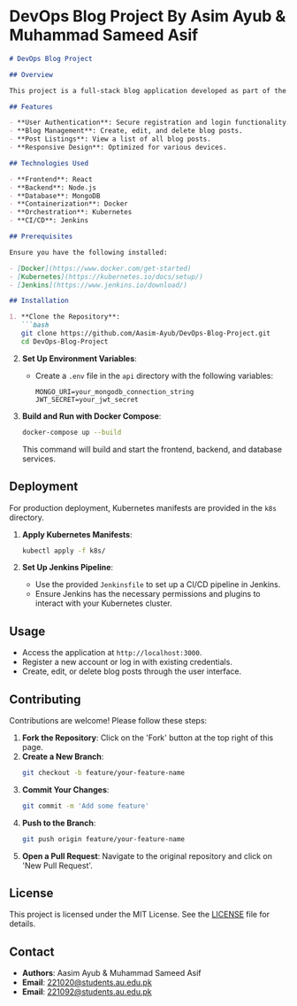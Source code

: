 # DevOps Blog Project By Asim Ayub & Muhammad Sameed Asif

```markdown
# DevOps Blog Project

## Overview

This project is a full-stack blog application developed as part of the Web Technologies course. It allows users to create, edit, and delete blog posts, with a responsive UI for an enhanced user experience.

## Features

- **User Authentication**: Secure registration and login functionality.
- **Blog Management**: Create, edit, and delete blog posts.
- **Post Listings**: View a list of all blog posts.
- **Responsive Design**: Optimized for various devices.

## Technologies Used

- **Frontend**: React
- **Backend**: Node.js
- **Database**: MongoDB
- **Containerization**: Docker
- **Orchestration**: Kubernetes
- **CI/CD**: Jenkins

## Prerequisites

Ensure you have the following installed:

- [Docker](https://www.docker.com/get-started)
- [Kubernetes](https://kubernetes.io/docs/setup/)
- [Jenkins](https://www.jenkins.io/download/)

## Installation

1. **Clone the Repository**:
   ```bash
   git clone https://github.com/Aasim-Ayub/DevOps-Blog-Project.git
   cd DevOps-Blog-Project
   ```

2. **Set Up Environment Variables**:
   - Create a `.env` file in the `api` directory with the following variables:
     ```env
     MONGO_URI=your_mongodb_connection_string
     JWT_SECRET=your_jwt_secret
     ```

3. **Build and Run with Docker Compose**:
   ```bash
   docker-compose up --build
   ```

   This command will build and start the frontend, backend, and database services.

## Deployment

For production deployment, Kubernetes manifests are provided in the `k8s` directory.

1. **Apply Kubernetes Manifests**:
   ```bash
   kubectl apply -f k8s/
   ```

2. **Set Up Jenkins Pipeline**:
   - Use the provided `Jenkinsfile` to set up a CI/CD pipeline in Jenkins.
   - Ensure Jenkins has the necessary permissions and plugins to interact with your Kubernetes cluster.

## Usage

- Access the application at `http://localhost:3000`.
- Register a new account or log in with existing credentials.
- Create, edit, or delete blog posts through the user interface.

## Contributing

Contributions are welcome! Please follow these steps:

1. **Fork the Repository**: Click on the 'Fork' button at the top right of this page.
2. **Create a New Branch**:
   ```bash
   git checkout -b feature/your-feature-name
   ```
3. **Commit Your Changes**:
   ```bash
   git commit -m 'Add some feature'
   ```
4. **Push to the Branch**:
   ```bash
   git push origin feature/your-feature-name
   ```
5. **Open a Pull Request**: Navigate to the original repository and click on 'New Pull Request'.

## License

This project is licensed under the MIT License. See the [LICENSE](LICENSE) file for details.

## Contact

- **Authors**: Aasim Ayub & Muhammad Sameed Asif
- **Email**: [221020@students.au.edu.pk](mailto:221020@students.au.edu.pk)
- **Email**: [221092@students.au.edu.pk](mailto:221092@students.au.edu.pk)
```
